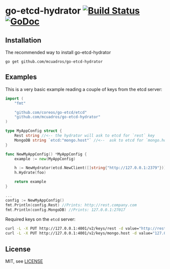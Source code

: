 go-etcd-hydrator [![Build Status](https://travis-ci.org/mcuadros/go-etcd-hydrator.png?branch=master)](https://travis-ci.org/mcuadros/go-etcd-hydrator) [![GoDoc](http://godoc.org/github.com/mcuadros/go-etcd-hydrator?status.png)](http://godoc.org/github.com/mcuadros/go-etcd-hydrator)
==============================


Installation
------------
The recommended way to install go-etcd-hydrator

```
go get github.com/mcuadros/go-etcd-hydrator
```

Examples
--------
This is a very basic example reading a couple of keys from the etcd server:

```go
import (
    "fmt"

    "github.com/coreos/go-etcd/etcd"
    "github.com/mcuadros/go-etcd-hydrator"
)

type MyAppConfig struct {
    Rest string //<-- the hydrator will ask to etcd for `rest` key
    MongoDB string `etcd:"mongo.host"` //<--  ask to etcd for `mongo.host` key
}

func NewMyAppConfig() *MyAppConfig {
    example := new(MyAppConfig)

    h := NewHydrator(etcd.NewClient([]string{"http://127.0.0.1:2379"}))
    h.Hydrate(foo)

    return example
}

...
config := NewMyAppConfig()
fmt.Println(config.Rest) //Prints: http://rest.company.com
fmt.Println(config.MongoDB) //Prints: 127.0.0.1:27017
```

Required keys on the `etcd` server:

```sh
curl -L -X PUT http://127.0.0.1:4001/v2/keys/rest -d value="http://rest.company.com"
curl -L -X PUT http://127.0.0.1:4001/v2/keys/mongo.host -d value="127.0.0.1:27017"
```

License
-------

MIT, see [LICENSE](LICENSE)
